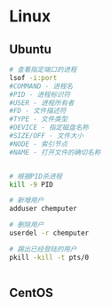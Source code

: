 # Linux

## Ubuntu

``` bash
# 查看指定端口的进程
lsof -i:port
#COMMAND - 进程名
#PID - 进程标识符
#USER - 进程所有者
#FD - 文件描述符
#TYPE - 文件类型
#DEVICE - 指定磁盘名称
#SIZE/OFF - 文件大小
#NODE - 索引节点
#NAME - 打开文件的确切名称


# 根据PID杀进程
kill -9 PID

# 新增用户
adduser chemputer

# 删除用户
userdel -r chemputer

# 踢出已经登陆的用户
pkill -kill -t pts/0



```















## CentOS


